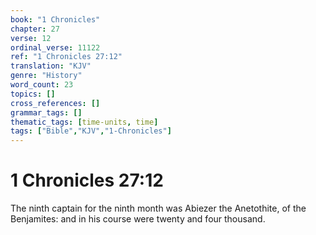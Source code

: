 ```yaml
---
book: "1 Chronicles"
chapter: 27
verse: 12
ordinal_verse: 11122
ref: "1 Chronicles 27:12"
translation: "KJV"
genre: "History"
word_count: 23
topics: []
cross_references: []
grammar_tags: []
thematic_tags: [time-units, time]
tags: ["Bible","KJV","1-Chronicles"]
---
```


# 1 Chronicles 27:12

The ninth captain for the ninth month was Abiezer the Anetothite, of the Benjamites: and in his course were twenty and four thousand.
